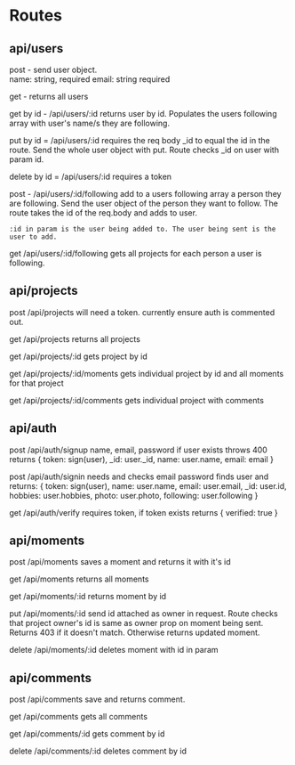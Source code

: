 # Routes

## api/users

post - send user object.   
    name: string, required
    email: string required

get - returns all users

get by id - /api/users/:id
    returns user by id.  Populates the users following array with user's name/s they are following.

put by id = /api/users/:id
    requires the req body _id to equal the id in the route.  Send the whole user object with put. Route checks _id on user with param id.

delete by id = /api/users/:id
    requires a token

post - /api/users/:id/following 
    add to a users following array a person they are following. Send the user object of the person they want to follow.  The route takes the id of the req.body and adds to user.

    :id in param is the user being added to. The user being sent is the user to add.

get /api/users/:id/following
    gets all projects for each person a user is following.

## api/projects

post   /api/projects
    will need a token. currently ensure auth is commented out.

get /api/projects
    returns all projects

get /api/projects/:id
    gets project by id

get /api/projects/:id/moments
    gets individual project by id and all moments for that project

get /api/projects/:id/comments
    gets individual project with comments


## api/auth

post  /api/auth/signup
    name, email, password
    if user exists throws 400
    returns 
            {
                token: sign(user),
                _id: user._id,
                name: user.name,
                email: email
            }

post /api/auth/signin
    needs and checks email password
    finds user and returns:
        { 
            token: sign(user),
            name: user.name,
            email: user.email,
            _id: user.id,
            hobbies: user.hobbies,
            photo: user.photo,
            following: user.following
        }

get /api/auth/verify
    requires token, if token exists returns { verified: true }


## api/moments

post /api/moments
    saves a moment and returns it with it's id

get /api/moments
    returns all moments

get /api/moments/:id
    returns moment by id

put /api/moments/:id
    send id attached as owner in request.  Route checks that project owner's id is same as owner prop on moment being sent.  Returns 403 if it doesn't match.  Otherwise returns updated moment.

delete /api/moments/:id
    deletes moment with id in param

## api/comments

post /api/comments
    save and returns comment.

get /api/comments
    gets all comments

get /api/comments/:id
    gets comment by id

delete /api/comments/:id
    deletes comment by id
    